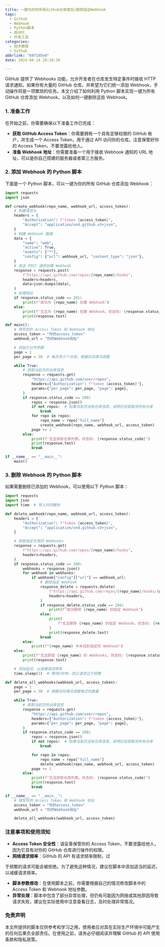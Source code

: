 ```yaml
---
title: 一键为你的所有Github仓库增加/删除指定Webhook
tags:
  - Github
  - Webhook
  - Python脚本
  - 自动化
  - 开发工具
categories:
  - 技术教程
  - Github
abbrlink: "697195e9"
date: 2024-04-14 20:10:38

---
```


GitHub 提供了 Webhooks 功能，允许开发者在仓库发生特定事件时接收 HTTP 请求通知。如果你有大量的 GitHub 仓库，并希望为它们统一添加 Webhook，手动操作将是一项繁琐的任务。本文介绍了如何利用 Python 脚本实现一键为所有 GitHub 仓库添加 Webhook，以及如何一键删除这些 Webhook。

### 1. 准备工作

在开始之前，你需要确保以下准备工作已完成：

- **获取 GitHub Access Token**：你需要拥有一个具有足够权限的 GitHub 帐户，并生成一个 Access Token，用于通过 API 访问你的仓库。注意保管好你的 Access Token，不要泄露给他人。
- **准备 Webhook 地址**：你需要准备一个用于接收 Webhook 通知的 URL 地址，可以是你自己搭建的服务器或者第三方服务。

### 2. 添加 Webhook 的 Python 脚本

下面是一个 Python 脚本，可以一键为你的所有 GitHub 仓库添加 Webhook：

```python
import requests
import json

def create_webhook(repo_name, webhook_url, access_token):
    # 构建请求头
    headers = {
        "Authorization": f"token {access_token}",
        "Accept": "application/vnd.github.v3+json",
    }
    # 构建 Webhook 数据
    data = {
        "name": "web",
        "active": True,
        "events": ["*"],
        "config": {"url": webhook_url, "content_type": "json"},
    }
    # 发送 POST 请求创建 Webhook
    response = requests.post(
        f"https://api.github.com/repos/{repo_name}/hooks",
        headers=headers,
        data=json.dumps(data),
    )
    # 处理响应
    if response.status_code == 201:
        print(f"成功为 {repo_name} 创建 Webhook")
    else:
        print(f"无法为 {repo_name} 创建 Webhook。状态码: {response.status_code}")
        print(response.text)

def main():
    # 填写你的 Access Token 和 Webhook 地址
    access_token = "你的access_token"
    webhook_url = "你的Webhook地址"

    # 初始化分页参数
    page = 1
    per_page = 30  # 每页多少个仓库，根据实际情况调整

    while True:
        # 获取当前页的仓库信息
        response = requests.get(
            "https://api.github.com/user/repos",
            headers={"Authorization": f"token {access_token}"},
            params={"per_page": per_page, "page": page},
        )
        if response.status_code == 200:
            repos = response.json()
            if not repos:  # 如果当前页没有仓库信息，说明已经获取完所有仓库
                break
            for repo in repos:
                repo_name = repo["full_name"]
                create_webhook(repo_name, webhook_url, access_token)
            page += 1
        else:
            print(f"无法获取仓库列表。状态码: {response.status_code}")
            print(response.text)
            break

if __name__ == "__main__":
    main()
```

### 3. 删除 Webhook 的 Python 脚本

如果需要删除已添加的 Webhook，可以使用以下 Python 脚本：

```python
import requests
import json
import time  # 导入时间模块

def delete_webhook(repo_name, webhook_url, access_token):
    headers = {
        "Authorization": f"token {access_token}",
        "Accept": "application/vnd.github.v3+json",
    }

    # 获取指定仓库的 Webhooks
    response = requests.get(
        f"https://api.github.com/repos/{repo_name}/hooks",
        headers=headers,
    )
    if response.status_code == 200:
        webhooks = response.json()
        for webhook in webhooks:
            if webhook["config"]["url"] == webhook_url:
                # 删除指定 Webhook
                response_delete = requests.delete(
                    f"https://api.github.com/repos/{repo_name}/hooks/{webhook['id']}",
                    headers=headers,
                )
                if response_delete.status_code == 204:
                    print(f"成功删除 {repo_name} 的指定 Webhook")
                else:
                    print(
                        f"无法删除 {repo_name} 的指定 Webhook。状态码: {response_delete.status_code}"
                    )
                    print(response_delete.text)
                break
        else:
            print(f"{repo_name} 中未找到指定的 Webhook")
    else:
        print(f"无法获取 {repo_name} 的 Webhooks。状态码: {response.status_code}")
        print(response.text)

    # 添加延迟，以减慢请求频率
    time.sleep(2)  # 等待2秒钟，防止请求过于频繁

def delete_all_webhooks(webhook_url, access_token):
    page = 1
    per_page = 30  # 根据实际情况调整每页的数量

    while True:
        # 获取当前页的仓库信息
        response = requests.get(
            "https://api.github.com/user/repos",
            headers={"Authorization": f"token {access_token}"},
            params={"per_page": per_page, "page": page},
        )
        if response.status_code == 200:
            repos = response.json()
            if not repos:  # 如果当前页没有仓库信息，说明已经获取完所有仓库
                break

            for repo in repos:
                repo_name = repo["full_name"]
                delete_webhook(repo_name, webhook_url, access_token)
            page += 1
        else:
            print(f"无法获取仓库列表。状态码: {response.status_code}")
            print(response.text)
            break

if __name__ == "__main__":
    # 填写你的 Access Token 和 Webhook 地址
    access_token = "你的access_token"
    webhook_url = "你的Webhook地址"

    delete_all_webhooks(webhook_url, access_token)
```

### 注意事项和使用须知

- **Access Token 安全性**：请妥善保管你的 Access Token，不要泄露给他人，因为它具有对你的 GitHub 仓库进行操作的权限。
- **网络请求频率**：GitHub 的 API 有请求频率限制，过

于频繁的请求可能会被拒绝。为了避免这种情况，建议在脚本中添加适当的延迟，以减缓请求频率。

- **脚本参数修改**：在使用脚本之前，你需要根据自己的情况修改脚本中的 Access Token 和 Webhook 地址参数。
- **异常处理**：脚本中包含了部分异常处理，但仍有可能因为网络或其他原因导致请求失败，建议在实际使用中注意查看日志，及时处理异常情况。

### 免责声明

本文所提供的脚本仅供参考和学习之用，使用者应对其在实际生产环境中可能产生的任何后果负全部责任。在使用之前，请务必仔细阅读并理解 GitHub 的 API 使用条款和隐私政策。
